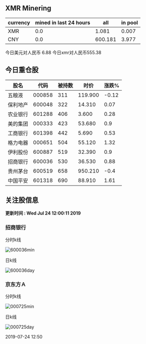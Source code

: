 ## XMR Minering

|currency|mined in last 24 hours|all|in pool|
|---|---|---|---|
|XMR|0.0|1.081|0.007|
|CNY|0.0|600.181|3.977|

今日美元对人民币 6.88	今日xmr对人民币555.38


## 今日重仓股 

|股名|代码|被持数|时价|涨跌%|
|---|---|---|---|---|
|五粮液|000858|311|119.900|-0.12|
|保利地产|600048|322|14.310|0.07|
|农业银行|601288|406|3.600|0.28|
|美的集团|000333|423|53.680|0.9|
|工商银行|601398|442|5.690|0.53|
|格力电器|000651|504|55.120|1.32|
|伊利股份|600887|519|32.390|0.9|
|招商银行|600036|530|36.530|0.88|
|贵州茅台|600519|658|950.210|-0.4|
|中国平安|601318|690|88.910|1.61|

## 关注股信息
**更新时间 : Wed Jul 24 12:00:11 2019**
### 招商银行 
分时k线

![600036min](http://image.sinajs.cn/newchart/min/n/sh600036.gif)

日k线

![600036day](http://image.sinajs.cn/newchart/daily/n/sh600036.gif)

### 京东方Ａ 
分时k线

![000725min](http://image.sinajs.cn/newchart/min/n/sz000725.gif)

日k线

![000725day](http://image.sinajs.cn/newchart/daily/n/sz000725.gif)

2019-07-24 12:50